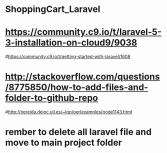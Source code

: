 # ShoppingCart_Laravel
# https://community.c9.io/t/laravel-5-3-installation-on-cloud9/9038
#https://community.c9.io/t/getting-started-with-laravel/1608
# http://stackoverflow.com/questions/8775850/how-to-add-files-and-folder-to-github-repo
#http://nereida.deioc.ull.es/~lpp/perlexamples/node1143.html
# rember to delete all laravel file and move to main project folder 
